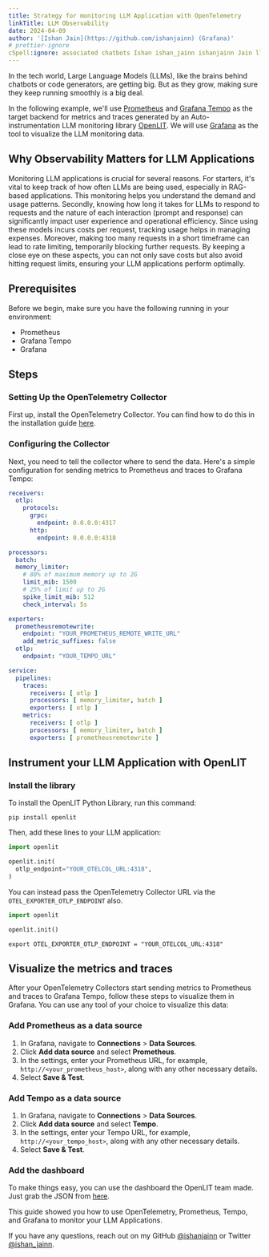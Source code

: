 ```yaml
---
title: Strategy for monitoring LLM Application with OpenTelemetry
linkTitle: LLM Observability
date: 2024-04-09
author: '[Ishan Jain](https://github.com/ishanjainn) (Grafana)'
# prettier-ignore
cSpell:ignore: associated chatbots Ishan ishan_jainn ishanjainn Jain llm timeframe
---
```


In the tech world, Large Language Models (LLMs), like the brains behind chatbots or code generators, are getting big. But as they grow, making sure they keep running smoothly is a big deal.

In the
following example, we'll use [Prometheus](https://prometheus.io/) and [Grafana Tempo](https://grafana.com/oss/tempo/) as the target
backend for metrics and traces generated by an Auto-instrumentation LLM monitoring library [OpenLIT](https://github.com/openlit/openlit). We will use [Grafana](https://grafana.com/oss/grafana/) as the tool to visualize the LLM monitoring data.

## Why Observability Matters for LLM Applications

Monitoring LLM applications is crucial for several reasons. For starters, it's vital to keep track of how often LLMs are being used, especially in RAG-based applications. This monitoring helps you understand the demand and usage patterns. Secondly, knowing how long it takes for LLMs to respond to requests and the nature of each interaction (prompt and response) can significantly impact user experience and operational efficiency. Since using these models incurs costs per request, tracking usage helps in managing expenses. Moreover, making too many requests in a short timeframe can lead to rate limiting, temporarily blocking further requests. By keeping a close eye on these aspects, you can not only save costs but also avoid hitting request limits, ensuring your LLM applications perform optimally.

## Prerequisites

Before we begin, make sure you have the following running in your environment:

- Prometheus
- Grafana Tempo
- Grafana

## Steps 

### Setting Up the OpenTelemetry Collector

First up, install the OpenTelemetry Collector. You can find how to do this in the installation guide [here](/docs/collector/installation/).

### Configuring the Collector

Next, you need to tell the collector where to send the data. Here's a simple configuration for sending metrics to Prometheus and traces to Grafana Tempo:

```yaml
receivers:
  otlp:
    protocols:
      grpc:
        endpoint: 0.0.0.0:4317
      http:
        endpoint: 0.0.0.0:4318

processors:
  batch:
  memory_limiter:
    # 80% of maximum memory up to 2G
    limit_mib: 1500
    # 25% of limit up to 2G
    spike_limit_mib: 512
    check_interval: 5s

exporters:
  prometheusremotewrite:
    endpoint: "YOUR_PROMETHEUS_REMOTE_WRITE_URL"
    add_metric_suffixes: false
  otlp:
    endpoint: "YOUR_TEMPO_URL"

service:
  pipelines:
    traces:
      receivers: [ otlp ]
      processors: [ memory_limiter, batch ]
      exporters: [ otlp ]
    metrics:
      receivers: [ otlp ]
      processors: [ memory_limiter, batch ]
      exporters: [ prometheusremotewrite ]
```

## Instrument your LLM Application with OpenLIT

### Install the library

To install the OpenLIT Python Library, run this command:

```shell
pip install openlit
```

Then, add these lines to your LLM application:

```python
import openlit

openlit.init(
  otlp_endpoint="YOUR_OTELCOL_URL:4318", 
)
```

You can instead pass the OpenTelemetry Collector URL via the `OTEL_EXPORTER_OTLP_ENDPOINT` also.

```python
import openlit

openlit.init()
```

```shell
export OTEL_EXPORTER_OTLP_ENDPOINT = "YOUR_OTELCOL_URL:4318"
```

## Visualize the metrics and traces

After your OpenTelemetry Collectors start sending metrics to Prometheus and traces to Grafana Tempo, follow
these steps to visualize them in Grafana. You can use any tool of your choice to visualize this data:

### Add Prometheus as a data source

1. In Grafana, navigate to **Connections** > **Data Sources**.
2. Click **Add data source** and select **Prometheus**.
3. In the settings, enter your Prometheus URL, for example,
   `http://<your_prometheus_host>`, along with any other necessary details.
4. Select **Save & Test**.

### Add Tempo as a data source

1. In Grafana, navigate to **Connections** > **Data Sources**.
2. Click **Add data source** and select **Tempo**.
3. In the settings, enter your Tempo URL, for example,
   `http://<your_tempo_host>`, along with any other necessary details.
4. Select **Save & Test**.

### Add the dashboard

To make things easy, you can use the dashboard the OpenLIT team made. Just grab the JSON from [here](https://docs.openlit.io/latest/connections/prometheus-tempo#dashboard).

This guide showed you how to use OpenTelemetry, Prometheus, Tempo, and Grafana to monitor your LLM Applications. 

If you have any questions, reach out on my GitHub [@ishanjainn](https://github.com/ishanjainn) or Twitter [@ishan_jainn](https://twitter.com/ishan_jainn).
